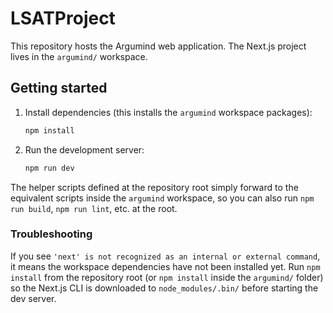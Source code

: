 # LSATProject

This repository hosts the Argumind web application. The Next.js project lives in the `argumind/` workspace.

## Getting started

1. Install dependencies (this installs the `argumind` workspace packages):
   ```bash
   npm install
   ```
2. Run the development server:
   ```bash
   npm run dev
   ```

The helper scripts defined at the repository root simply forward to the equivalent scripts inside the `argumind` workspace, so you can also run `npm run build`, `npm run lint`, etc. at the root.

### Troubleshooting

If you see `'next' is not recognized as an internal or external command`, it means the workspace dependencies have not been installed yet. Run `npm install` from the repository root (or `npm install` inside the `argumind/` folder) so the Next.js CLI is downloaded to `node_modules/.bin/` before starting the dev server.
